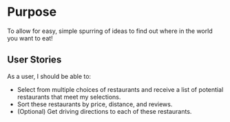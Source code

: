 # Purpose
To allow for easy, simple spurring of ideas to find out where in the world you want to eat!

## User Stories
As a user, I should be able to:
* Select from multiple choices of restaurants and receive a list of potential restaurants that meet my selections.
* Sort these restaurants by price, distance, and reviews.
* (Optional) Get driving directions to each of these restaurants.